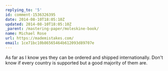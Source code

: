 ```yaml
---
replying_to: '5'
id: comment-1536326395
date: 2014-08-10T18:05:10Z
updated: 2014-08-10T18:05:10Z
_parent: /mastering-paper/moleskine-book/
name: Michael Rose
url: https://mademistakes.com/
email: 1ce71bc10b86565464b612093d89707e
---
```


As far as I know yes they can be ordered and shipped internationally.
Don't know if every country is supported but a good majority of them are.
